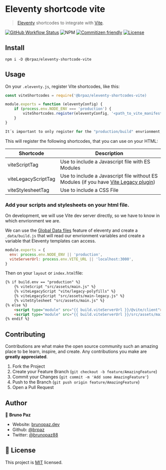 # Eleventy shortcode vite

> [Eleventy](https://www.11ty.dev/) shortcodes to integrate with [Vite](https://vitejs.dev/).

[![GitHub Workflow Status](https://img.shields.io/github/workflow/status/brpaz/eleventy-shortcode-vite/CI?style=for-the-badge)](https://github.com/brpaz/eleventy-shortcode-vite/actions/workflows/ci.yml)
![NPM](https://img.shields.io/npm/v/@brpaz/eleventy-shortcode-vite?style=for-the-badge)
[![Commitizen friendly](https://img.shields.io/badge/commitizen-friendly-brightgreen.svg?style=for-the-badge)](http://commitizen.github.io/cz-cli/)
[![License](https://img.shields.io/badge/License-MIT-yellow.svg?style=for-the-badge)](LICENSE)

## Install

```
npm i -D @brpaz/eleventy-shortcode-vite
```

## Usage

On your `.eleventy.js`, register Vite shortcodes, like this:

```js
const viteShortcodes = require('@brpaz/eleventy-shortcodes-vite)

module.exports = function (eleventyConfig) {
    if (process.env.NODE_ENV === 'production') {
        viteShortcodes.register(eleventyConfig, '<path_to_vite_manifest_file>')
    }
}

It´s important to only register for the "production/build" envrionment, otherwise the manifest file won´t exist and it will fail.


```

This will register the following shortcodes, that you can use on your HTML:

| Shortcode           	| Description                                         	|
|---------------------	|-----------------------------------------------------	|
| viteScriptTag       	| Use to include a Javascript file with ES Modules    	|
| viteLegacyScriptTag 	| Use to include a Javascript file without ES Modules (if you have [Vite Legacy plugin](https://www.npmjs.com/package/@vitejs/plugin-legacy)) 	|
| viteStylesheetTag   	| Use to include a CSS File                           	|

### Add your scripts and stylesheets on your html file.

On development, we will use Vite dev server directly, so we have to know in which envrionment we are. 

We can use the [Global Data files](https://www.11ty.dev/docs/data-global/) feature of eleventy and create a `_data/build.js` that will read our envrionment variables and create a variable that Eleventy templates can access.

```js
module.exports = {
  env: process.env.NODE_ENV || 'production',
  viteServerUrl: process.env.VITE_URL || 'localhost:3000',
}
```

Then on your `layout` or `index.html`file:

```html
{% if build.env == "production" %}
    {% viteScript "src/assets/main.js" %}
    {% viteLegacyScript "vite/legacy-polyfills" %}
    {% viteLegacyScript "src/assets/main-legacy.js" %}
    {% viteStylesheet "src/assets/main.js" %}
{% else %}
    <script type="module" src="{{ build.viteServerUrl }}/@vite/client"></script>
    <script type="module" src="{{ build.viteServerUrl }}/src/assets/main.js"></script>
{% endif %}
``` 

## Contributing

Contributions are what make the open source community such an amazing place to be learn, inspire, and create. Any contributions you make are **greatly appreciated**.

1. Fork the Project
2. Create your Feature Branch (`git checkout -b feature/AmazingFeature`)
3. Commit your Changes (`git commit -m 'Add some AmazingFeature'`)
4. Push to the Branch (`git push origin feature/AmazingFeature`)
5. Open a Pull Request

## Author

👤 **Bruno Paz**

* Website: [brunopaz.dev](https://brunopaz.dev)
* Github: [@brpaz](https://github.com/brpaz)
* Twitter: [@brunopaz88](https://twitter.com/brunopaz88)

## 📝 License

This project is [MIT](https://opensource.org/licenses/MIT) licensed.


